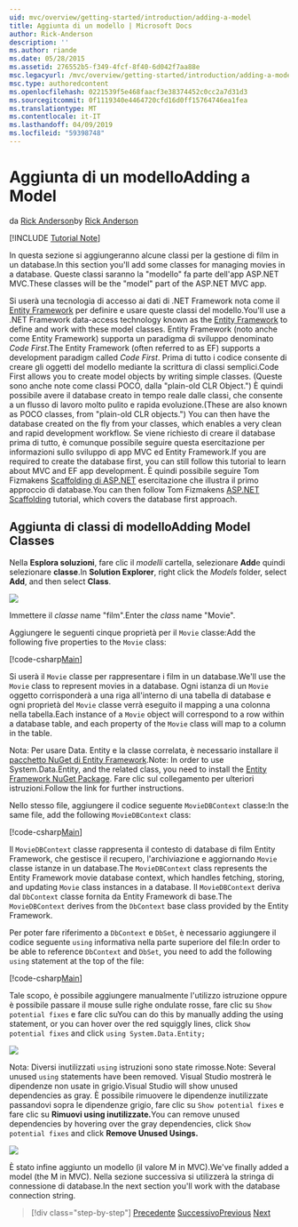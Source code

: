 ```yaml
---
uid: mvc/overview/getting-started/introduction/adding-a-model
title: Aggiunta di un modello | Microsoft Docs
author: Rick-Anderson
description: ''
ms.author: riande
ms.date: 05/28/2015
ms.assetid: 276552b5-f349-4fcf-8f40-6d042f7aa88e
msc.legacyurl: /mvc/overview/getting-started/introduction/adding-a-model
msc.type: authoredcontent
ms.openlocfilehash: 0221539f5e468faacf3e38374452c0cc2a7d31d3
ms.sourcegitcommit: 0f1119340e4464720cfd16d0ff15764746ea1fea
ms.translationtype: MT
ms.contentlocale: it-IT
ms.lasthandoff: 04/09/2019
ms.locfileid: "59398748"
---
```

# <a name="adding-a-model"></a><span data-ttu-id="036d5-102">Aggiunta di un modello</span><span class="sxs-lookup"><span data-stu-id="036d5-102">Adding a Model</span></span>

<span data-ttu-id="036d5-103">da [Rick Anderson]((https://twitter.com/RickAndMSFT))</span><span class="sxs-lookup"><span data-stu-id="036d5-103">by [Rick Anderson]((https://twitter.com/RickAndMSFT))</span></span>

[!INCLUDE [Tutorial Note](sample/code-location.md)]

<span data-ttu-id="036d5-104">In questa sezione si aggiungeranno alcune classi per la gestione di film in un database.</span><span class="sxs-lookup"><span data-stu-id="036d5-104">In this section you'll add some classes for managing movies in a database.</span></span> <span data-ttu-id="036d5-105">Queste classi saranno la &quot;modello&quot; fa parte dell'app ASP.NET MVC.</span><span class="sxs-lookup"><span data-stu-id="036d5-105">These classes will be the &quot;model&quot; part of the ASP.NET MVC app.</span></span>

<span data-ttu-id="036d5-106">Si userà una tecnologia di accesso ai dati di .NET Framework nota come il [Entity Framework](https://docs.microsoft.com/ef/) per definire e usare queste classi del modello.</span><span class="sxs-lookup"><span data-stu-id="036d5-106">You'll use a .NET Framework data-access technology known as the [Entity Framework](https://docs.microsoft.com/ef/) to define and work with these model classes.</span></span> <span data-ttu-id="036d5-107">Entity Framework (noto anche come Entity Framework) supporta un paradigma di sviluppo denominato *Code First*.</span><span class="sxs-lookup"><span data-stu-id="036d5-107">The Entity Framework (often referred to as EF) supports a development paradigm called *Code First*.</span></span> <span data-ttu-id="036d5-108">Prima di tutto i codice consente di creare gli oggetti del modello mediante la scrittura di classi semplici.</span><span class="sxs-lookup"><span data-stu-id="036d5-108">Code First allows you to create model objects by writing simple classes.</span></span> <span data-ttu-id="036d5-109">(Queste sono anche note come classi POCO, dalla &quot;plain-old CLR Object.&quot;) È quindi possibile avere il database creato in tempo reale dalle classi, che consente a un flusso di lavoro molto pulito e rapida evoluzione.</span><span class="sxs-lookup"><span data-stu-id="036d5-109">(These are also known as POCO classes, from &quot;plain-old CLR objects.&quot;) You can then have the database created on the fly from your classes, which enables a very clean and rapid development workflow.</span></span> <span data-ttu-id="036d5-110">Se viene richiesto di creare il database prima di tutto, è comunque possibile seguire questa esercitazione per informazioni sullo sviluppo di app MVC ed Entity Framework.</span><span class="sxs-lookup"><span data-stu-id="036d5-110">If you are required to create the database first, you can still follow this tutorial to learn about MVC and EF app development.</span></span> <span data-ttu-id="036d5-111">È quindi possibile seguire Tom Fizmakens [Scaffolding di ASP.NET](xref:visual-studio/overview/2013/aspnet-scaffolding-overview) esercitazione che illustra il primo approccio di database.</span><span class="sxs-lookup"><span data-stu-id="036d5-111">You can then follow Tom Fizmakens [ASP.NET Scaffolding](xref:visual-studio/overview/2013/aspnet-scaffolding-overview) tutorial, which covers the database first approach.</span></span>

## <a name="adding-model-classes"></a><span data-ttu-id="036d5-112">Aggiunta di classi di modello</span><span class="sxs-lookup"><span data-stu-id="036d5-112">Adding Model Classes</span></span>

<span data-ttu-id="036d5-113">Nella **Esplora soluzioni**, fare clic il *modelli* cartella, selezionare **Add**e quindi selezionare **classe**.</span><span class="sxs-lookup"><span data-stu-id="036d5-113">In **Solution Explorer**, right click the *Models* folder, select **Add**, and then select **Class**.</span></span>

![](adding-a-model/_static/image1.png)

<span data-ttu-id="036d5-114">Immettere il *classe* name &quot;film&quot;.</span><span class="sxs-lookup"><span data-stu-id="036d5-114">Enter the *class* name &quot;Movie&quot;.</span></span>

<span data-ttu-id="036d5-115">Aggiungere le seguenti cinque proprietà per il `Movie` classe:</span><span class="sxs-lookup"><span data-stu-id="036d5-115">Add the following five properties to the `Movie` class:</span></span>

[!code-csharp[Main](adding-a-model/samples/sample1.cs)]

<span data-ttu-id="036d5-116">Si userà il `Movie` classe per rappresentare i film in un database.</span><span class="sxs-lookup"><span data-stu-id="036d5-116">We'll use the `Movie` class to represent movies in a database.</span></span> <span data-ttu-id="036d5-117">Ogni istanza di un `Movie` oggetto corrisponderà a una riga all'interno di una tabella di database e ogni proprietà del `Movie` classe verrà eseguito il mapping a una colonna nella tabella.</span><span class="sxs-lookup"><span data-stu-id="036d5-117">Each instance of a `Movie` object will correspond to a row within a database table, and each property of the `Movie` class will map to a column in the table.</span></span>

<span data-ttu-id="036d5-118">Nota: Per usare Data. Entity e la classe correlata, è necessario installare il [pacchetto NuGet di Entity Framework](https://www.nuget.org/packages/EntityFramework/).</span><span class="sxs-lookup"><span data-stu-id="036d5-118">Note: In order to use System.Data.Entity, and the related class, you need to install the [Entity Framework NuGet Package](https://www.nuget.org/packages/EntityFramework/).</span></span> <span data-ttu-id="036d5-119">Fare clic sul collegamento per ulteriori istruzioni.</span><span class="sxs-lookup"><span data-stu-id="036d5-119">Follow the link for further instructions.</span></span>

<span data-ttu-id="036d5-120">Nello stesso file, aggiungere il codice seguente `MovieDBContext` classe:</span><span class="sxs-lookup"><span data-stu-id="036d5-120">In the same file, add the following `MovieDBContext` class:</span></span>

[!code-csharp[Main](adding-a-model/samples/sample2.cs?highlight=2,15-18)]

<span data-ttu-id="036d5-121">Il `MovieDBContext` classe rappresenta il contesto di database di film Entity Framework, che gestisce il recupero, l'archiviazione e aggiornando `Movie` classe istanze in un database.</span><span class="sxs-lookup"><span data-stu-id="036d5-121">The `MovieDBContext` class represents the Entity Framework movie database context, which handles fetching, storing, and updating `Movie` class instances in a database.</span></span> <span data-ttu-id="036d5-122">Il `MovieDBContext` deriva dal `DbContext` classe fornita da Entity Framework di base.</span><span class="sxs-lookup"><span data-stu-id="036d5-122">The `MovieDBContext` derives from the `DbContext` base class provided by the Entity Framework.</span></span>

<span data-ttu-id="036d5-123">Per poter fare riferimento a `DbContext` e `DbSet`, è necessario aggiungere il codice seguente `using` informativa nella parte superiore del file:</span><span class="sxs-lookup"><span data-stu-id="036d5-123">In order to be able to reference `DbContext` and `DbSet`, you need to add the following `using` statement at the top of the file:</span></span>

[!code-csharp[Main](adding-a-model/samples/sample3.cs)]

<span data-ttu-id="036d5-124">Tale scopo, è possibile aggiungere manualmente l'utilizzo istruzione oppure è possibile passare il mouse sulle righe ondulate rosse, fare clic su `Show potential fixes` e fare clic su</span><span class="sxs-lookup"><span data-stu-id="036d5-124">You can do this by manually adding the using statement, or you can hover over the red squiggly lines, click `Show potential fixes` and click</span></span> `using System.Data.Entity;`

![](adding-a-model/_static/image2.png)

<span data-ttu-id="036d5-125">Nota: Diversi inutilizzati `using` istruzioni sono state rimosse.</span><span class="sxs-lookup"><span data-stu-id="036d5-125">Note: Several unused `using` statements have been removed.</span></span> <span data-ttu-id="036d5-126">Visual Studio mostrerà le dipendenze non usate in grigio.</span><span class="sxs-lookup"><span data-stu-id="036d5-126">Visual Studio will show unused dependencies as gray.</span></span> <span data-ttu-id="036d5-127">È possibile rimuovere le dipendenze inutilizzate passandovi sopra le dipendenze grigio, fare clic su `Show potential fixes` e fare clic su **Rimuovi using inutilizzate.**</span><span class="sxs-lookup"><span data-stu-id="036d5-127">You can remove unused dependencies by hovering over the gray dependencies, click `Show potential fixes` and click **Remove Unused Usings.**</span></span>

![](adding-a-model/_static/image3.png)

<span data-ttu-id="036d5-128">È stato infine aggiunto un modello (il valore M in MVC).</span><span class="sxs-lookup"><span data-stu-id="036d5-128">We've finally added a model (the M in MVC).</span></span> <span data-ttu-id="036d5-129">Nella sezione successiva si utilizzerà la stringa di connessione di database.</span><span class="sxs-lookup"><span data-stu-id="036d5-129">In the next section you'll work with the database connection string.</span></span>

> [!div class="step-by-step"]
> <span data-ttu-id="036d5-130">[Precedente](adding-a-view.md)
> [Successivo](creating-a-connection-string.md)</span><span class="sxs-lookup"><span data-stu-id="036d5-130">[Previous](adding-a-view.md)
[Next](creating-a-connection-string.md)</span></span>
